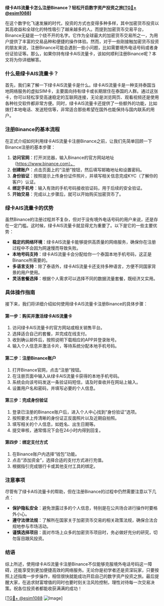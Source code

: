 **绿卡AIS流量卡怎么注册Binance？轻松开启数字资产投资之旅[[TG💪+ @esim1088](https://t.me/s/esim1088)]**

在这个数字化飞速发展的时代，投资的方式也变得多种多样，其中加密货币投资以其高收益和全球化的特性吸引了越来越多的人。而提到加密货币交易平台，Binance无疑是一个绕不开的名字。它作为全球最大的加密货币交易所之一，为用户提供了丰富的交易品种和便捷的操作体验。然而，对于一些刚接触加密货币投资的朋友来说，注册Binance可能会遇到一些小问题，比如需要境外电话号码或者身份证验证等。那么，如果你持有绿卡AIS流量卡，该如何顺利注册Binance呢？本文将为你详细解答。

### 什么是绿卡AIS流量卡？

首先，我们来了解一下绿卡AIS流量卡是什么。绿卡AIS流量卡是一种支持泰国当地网络服务的虚拟SIM卡，主要面向持有绿卡或长期居住在泰国的人群。通过这张卡，你可以轻松享受高速稳定的互联网连接，无论是浏览网页、观看视频还是使用各种社交软件都非常方便。同时，绿卡AIS流量卡还提供了一些额外的功能，比如拨打本地电话、发送短信等，非常适合那些希望在国外也能保持与国内联系的用户。

### 注册Binance的基本流程

在正式介绍如何利用绿卡AIS流量卡注册Binance之前，让我们先简单回顾一下Binance注册的基本步骤：

1. **访问官网**：打开浏览器，输入Binance的官方网站地址（https://www.binance.com）。
2. **创建账户**：点击页面上的“注册”按钮，然后填写邮箱地址和设置密码。
3. **身份验证**：按照提示上传身份证件照片，并填写相关信息完成KYC（了解你的客户）认证。
4. **绑定手机号**：输入有效的手机号码接收验证码，用于后续的安全验证。
5. **开始交易**：完成以上步骤后，就可以开始购买加密货币了。

### 绿卡AIS流量卡的优势

虽然Binance的注册过程并不复杂，但对于没有境外电话号码的用户来说，还是存在一定门槛。这时候，绿卡AIS流量卡就显得尤为重要了。以下是它的一些主要优势：

- **稳定的网络环境**：绿卡AIS流量卡能够提供高质量的网络服务，确保你在注册过程中不会因为网速慢而导致失败。
- **本地号码支持**：绿卡AIS流量卡会分配给你一个泰国本地手机号码，这正是Binance所需要的。
- **多语言支持**：除了泰语外，绿卡AIS流量卡还支持多种语言，方便不同国家背景的用户使用。
- **灵活套餐选择**：根据个人需求可以选择不同的数据流量套餐，既经济又实用。

### 具体操作指南

接下来，我们将详细介绍如何使用绿卡AIS流量卡注册Binance的具体步骤：

#### 第一步：购买并激活绿卡AIS流量卡
1. 访问绿卡AIS流量卡的官方网站或相关销售平台。
2. 选择适合自己的套餐，并完成在线支付。
3. 收到确认邮件后，按照说明下载相应的APP并登录账号。
4. 输入个人信息并激活卡片，等待系统分配本地手机号码。

#### 第二步：注册Binance账户
1. 打开Binance官网，点击“注册”按钮。
2. 在注册页面中输入从绿卡AIS流量卡获得的本地手机号码。
3. 系统会向该号码发送一条验证码短信，请及时查收并在网站上输入。
4. 设置用户名和密码，并填写必要的个人信息。

#### 第三步：完成身份验证
1. 登录已注册的Binance账户后，进入个人中心找到“身份验证”选项。
2. 按照要求上传清晰的身份证正反面照片以及近期自拍照。
3. 填写相关的个人信息，如姓名、出生日期等。
4. 提交审核，通常情况下会在24小时内得到回复。

#### 第四步：绑定支付方式
1. 在Binance账户内选择“钱包”功能。
2. 点击“添加资金”，选择合适的支付方式进行充值。
3. 根据指引完成银行卡或其他支付工具的绑定。

### 注意事项

尽管有了绿卡AIS流量卡的帮助，但在注册Binance的过程中仍然需要注意以下几点：

- **保护隐私安全**：避免泄露过多的个人信息，特别是在公共场合进行操作时要格外小心。
- **遵守法律法规**：了解所在国家关于加密货币交易的相关政策法规，确保合法合规地参与市场活动。
- **谨慎选择项目**：面对市场上众多的加密货币项目时，务必做好充分的研究，切勿盲目跟风投资。

### 结语

综上所述，使用绿卡AIS流量卡注册Binance不仅能够克服境外电话号码这一障碍，还能享受到更加便捷高效的网络服务。无论你是初学者还是资深玩家，只要按照上述指南一步步操作，相信很快就能成功开启自己的数字资产投资之旅。最后提醒大家，在追求财富增值的同时也要时刻关注风险控制，理性对待每一次交易决策。祝各位投资者都能收获满满的成功！

[[TG💪+ @esim1088](https://t.me/s/esim1088) ![Image](https://i.postimg.cc/4NQfJmqS/Snipaste-2025-05-13-00-14-12.png)]
